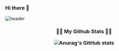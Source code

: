 ### Hi there 👋

![header](https://capsule-render.vercel.app/api?type=Waving&color=&height=300&section=header&text=Welcom&fontSize=90&desc=KimMinGuy%20Profile&descAlign=70&descAlignY=70)



<h3 align="center">

👩‍💻 My Github Stats 👩‍💻

![Anurag's GitHub stats](https://github-readme-stats.vercel.app/api?username=KimMinGyu-ay&hide_title=true&show_icons=true&include_all_commits=true&disable_animations=true&theme=vue)

</h3>























<!--
**KimMinGyu-ay/KimMinGyu-ay** is a ✨ _special_ ✨ repository because its `README.md` (this file) appears on your GitHub profile.

Here are some ideas to get you started:

- 🔭 I’m currently working on ...
- 🌱 I’m currently learning ...
- 👯 I’m looking to collaborate on ...
- 🤔 I’m looking for help with ...
- 💬 Ask me about ...
- 📫 How to reach me: ...
- 😄 Pronouns: ...
- ⚡ Fun fact: ...
-->
